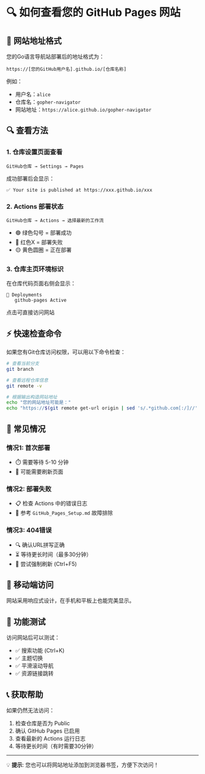 # 🔍 如何查看您的 GitHub Pages 网站

## 📍 网站地址格式

您的Go语言导航站部署后的地址格式为：
```
https://[您的GitHub用户名].github.io/[仓库名称]
```

例如：
- 用户名：`alice` 
- 仓库名：`gopher-navigator`
- 网站地址：`https://alice.github.io/gopher-navigator`

## 🔍 查看方法

### 1. 仓库设置页面查看
```
GitHub仓库 → Settings → Pages
```
成功部署后会显示：
```
✅ Your site is published at https://xxx.github.io/xxx
```

### 2. Actions 部署状态
```
GitHub仓库 → Actions → 选择最新的工作流
```
- 🟢 绿色勾号 = 部署成功
- 🔴 红色X = 部署失败
- 🟡 黄色圆圈 = 正在部署

### 3. 仓库主页环境标识
在仓库代码页面右侧会显示：
```
🚀 Deployments
   github-pages Active
```
点击可直接访问网站

## ⚡ 快速检查命令

如果您有Git仓库访问权限，可以用以下命令检查：

```bash
# 查看当前分支
git branch

# 查看远程仓库信息
git remote -v

# 根据输出构造网站地址
echo "您的网站地址可能是："
echo "https://$(git remote get-url origin | sed 's/.*github.com[:/]//' | sed 's/.git$//' | sed 's/\//\.github\.io\//')"
```

## 🔧 常见情况

### 情况1: 首次部署
- ⏱️ 需要等待 5-10 分钟
- 🔄 可能需要刷新页面

### 情况2: 部署失败
- 📋 检查 Actions 中的错误日志
- 🔧 参考 `GitHub_Pages_Setup.md` 故障排除

### 情况3: 404错误
- 🔍 确认URL拼写正确
- ⏳ 等待更长时间（最多30分钟）
- 🔄 尝试强制刷新 (Ctrl+F5)

## 📱 移动端访问
网站采用响应式设计，在手机和平板上也能完美显示。

## 🎯 功能测试
访问网站后可以测试：
- ✅ 搜索功能 (Ctrl+K)
- ✅ 主题切换
- ✅ 平滑滚动导航
- ✅ 资源链接跳转

## 📞 获取帮助
如果仍然无法访问：
1. 检查仓库是否为 Public
2. 确认 GitHub Pages 已启用
3. 查看最新的 Actions 运行日志
4. 等待更长时间（有时需要30分钟）

---
💡 **提示**: 您也可以将网站地址添加到浏览器书签，方便下次访问！